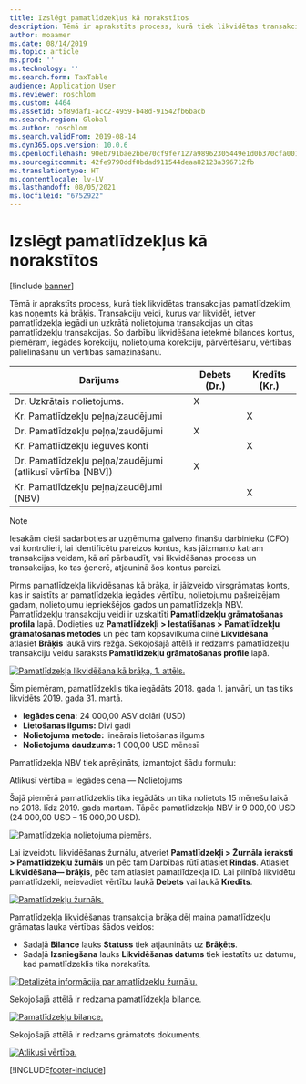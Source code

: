 ```yaml
---
title: Izslēgt pamatlīdzekļus kā norakstītos
description: Tēmā ir aprakstīts process, kurā tiek likvidētas transakcijas pamatlīdzeklim, kas noņemts kā brāķis.
author: moaamer
ms.date: 08/14/2019
ms.topic: article
ms.prod: ''
ms.technology: ''
ms.search.form: TaxTable
audience: Application User
ms.reviewer: roschlom
ms.custom: 4464
ms.assetid: 5f89daf1-acc2-4959-b48d-91542fb6bacb
ms.search.region: Global
ms.author: roschlom
ms.search.validFrom: 2019-08-14
ms.dyn365.ops.version: 10.0.6
ms.openlocfilehash: 90eb791bae2bbe70cf9fe7127a98962305449e1d0b370cfa001afbd3654046ec
ms.sourcegitcommit: 42fe9790ddf0bdad911544deaa82123a396712fb
ms.translationtype: HT
ms.contentlocale: lv-LV
ms.lasthandoff: 08/05/2021
ms.locfileid: "6752922"
---
```

# <a name="dispose-of-a-fixed-asset-as-scrap"></a>Izslēgt pamatlīdzekļus kā norakstītos

[!include [banner](../includes/banner.md)]

Tēmā ir aprakstīts process, kurā tiek likvidētas transakcijas pamatlīdzeklim, kas noņemts kā brāķis. Transakciju veidi, kurus var likvidēt, ietver pamatlīdzekļa iegādi un uzkrātā nolietojuma transakcijas un citas pamatlīdzekļu transakcijas. Šo darbību likvidēšana ietekmē bilances kontus, piemēram, iegādes korekciju, nolietojuma korekciju, pārvērtēšanu, vērtības palielināšanu un vērtības samazināšanu.

| Darījums                                         | Debets (Dr.) | Kredīts (Kr.) |
|-----------------------------------------------------|-------------|--------------|
| Dr. Uzkrātais nolietojums.                        | X           |              |
| Kr. Pamatlīdzekļu peļņa/zaudējumi                          |             | X            |
| Dr. Pamatlīdzekļu peļņa/zaudējumi                          | X           |              |
| Kr. Pamatlīdzekļu ieguves konti                 |             | X            |
| Dr. Pamatlīdzekļu peļņa/zaudējumi (atlikusī vērtība \[NBV\]) | X           |              |
| Kr. Pamatlīdzekļu peļņa/zaudējumi (NBV)                    |             | X            |

> [!NOTE]
> Iesakām cieši sadarboties ar uzņēmuma galveno finanšu darbinieku (CFO) vai kontrolieri, lai identificētu pareizos kontus, kas jāizmanto katram transakcijas veidam, kā arī pārbaudīt, vai likvidēšanas process un transakcijas, ko tas ģenerē, atjauninā šos kontus pareizi.

Pirms pamatlīdzekļa likvidēsanas kā brāķa, ir jāizveido virsgrāmatas konts, kas ir saistīts ar pamatlīdzekļa iegādes vērtību, nolietojumu pašreizējam gadam, nolietojumu iepriekšējos gados un pamatlīdzekļa NBV. Pamatlīdzekļu transakciju veidi ir uzskaitīti **Pamatlīdzekļu grāmatošanas profila** lapā. Dodieties uz **Pamatlīdzekļi \> Iestatīšanas \> Pamatlīdzekļu grāmatošanas metodes** un pēc tam kopsavilkuma cilnē **Likvidēšana** atlasiet **Brāķis** laukā virs režģa. Sekojošajā attēlā ir redzams pamatlīdzekļu transakciju veidu saraksts **Pamatlīdzekļu grāmatošanas profile** lapā.


[![Pamatlīdzekļa likvidēšana kā brāķa, 1. attēls.](./media/Fixed_asset_Disposal_scrap_scenario_1.png)](./media/Fixed_asset_Disposal_scrap_scenario_1.png)

Šim piemēram, pamatlīdzeklis tika iegādāts 2018. gada 1. janvārī, un tas tiks likvidēts 2019. gada 31. martā.

- **Iegādes cena:** 24 000,00 ASV dolāri (USD)
- **Lietošanas ilgums:** Divi gadi
- **Nolietojuma metode:** lineārais lietošanas ilgums
- **Nolietojuma daudzums:** 1 000,00 USD mēnesī

Pamatlīdzekļa NBV tiek aprēķināts, izmantojot šādu formulu:

Atlikusī vērtība = Iegādes cena — Nolietojums

Šajā piemērā pamatlīdzeklis tika iegādāts un tika nolietots 15 mēnešu laikā no 2018. līdz 2019. gada martam. Tāpēc pamatlīdzekļa NBV ir 9 000,00 USD (24 000,00 USD – 15 000,00 USD).

[![Pamatlīdzekļa nolietojuma piemērs.](./media/Fixed_asset_Disposal_scrap_scenario_2.png)](./media/Fixed_asset_Disposal_scrap_scenario_2.png)


Lai izveidotu likvidēšanas žurnālu, atveriet **Pamatlīdzekļi \> Žurnāla ieraksti \> Pamatlīdzekļu žurnāls** un pēc tam Darbības rūtī atlasiet **Rindas**. Atlasiet **Likvidēšana— brāķis**, pēc tam atlasiet pamatlīdzekļa ID. Lai pilnībā likvidētu pamatlīdzekli, neievadiet vērtību laukā **Debets** vai laukā **Kredīts**.

[![Pamatlīdzekļu žurnāls.](./media/Fixed_asset_Disposal_scrap_scenario_3.png)](./media/Fixed_asset_Disposal_scrap_scenario_3.png)

Pamatlīdzekļa likvidēšanas transakcija brāķa dēļ maina pamatlīdzekļu grāmatas lauka vērtības šādos veidos:

- Sadaļā **Bilance** lauks **Statuss** tiek atjaunināts uz **Brāķēts**.
- Sadaļā **Izsniegšana** lauks **Likvidēšanas datums** tiek iestatīts uz datumu, kad pamatlīdzeklis tika norakstīts.

[![Detalizēta informācija par amatlīdzekļu žurnālu.](./media/Fixed_asset_Disposal_scrap_scenario_4.png)](./media/Fixed_asset_Disposal_scrap_scenario_4.png)

Sekojošajā attēlā ir redzama pamatlīdzekļa bilance.

[![Pamatlīdzekļu bilance.](./media/Fixed_asset_Disposal_scrap_scenario_5.png)](./media/Fixed_asset_Disposal_scrap_scenario_5.png)

Sekojošajā attēlā ir redzams grāmatots dokuments.

[![Atlikusī vērtība.](./media/Fixed_asset_Disposal_scrap_scenario_6.png)](./media/Fixed_asset_Disposal_scrap_scenario_6.png)


[!INCLUDE[footer-include](../../includes/footer-banner.md)]